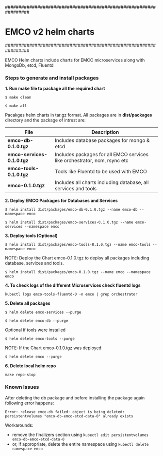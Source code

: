 #################################################################
# EMCO v2 helm charts
#################################################################

EMCO Helm charts include charts for EMCO microservices along with MongoDb, etcd, Fluentd


### Steps to generate and install packages
**1. Run make file to package all the required chart**

`$ make clean`

`$ make all`

Pacakges helm charts in tar.gz format. All packages are in **dist/packages** directory and the package of intrest are:

   File      | Description |
  | ----------- | ----------- |
  | **emco-db-0.1.0.tgz**      | Includes database packages for mongo & etcd       |
  | **emco-services-0.1.0.tgz**   | Includes packages for all EMCO services like orchestrator, ncm, rsync etc        |
  | **emco-tools-0.1.0.tgz**   | Tools like Fluentd to be used with EMCO        |
  | **emco-0.1.0.tgz**   | Includes all charts including database, all services and tools        |


**2. Deploy EMCO Packages for Databases and Services**

`$ helm install dist/packages/emco-db-0.1.0.tgz --name emco-db --namespace emco`

`$ helm install dist/packages/emco-services-0.1.0.tgz --name emco-services --namespace emco`

**3. Deploy tools (Optional)**

`$ helm install dist/packages/emco-tools-0.1.0.tgz --name emco-tools --namespace emco`

NOTE: Deploy the Chart emco-0.1.0.tgz to deploy all packages including database, services and tools.

`$ helm install dist/packages/emco-0.1.0.tgz --name emco --namespace emco`


**4. To check logs of the different Microservices check fluentd logs**

`kubectl logs emco-tools-fluentd-0 -n emco | grep orchestrator`


**5. Delete all packages**

`$ helm delete emco-services --purge`

`$ helm delete emco-db --purge`

Optional if tools were installed

`$ helm delete emco-tools --purge`

NOTE: If the Chart emco-0.1.0.tgz was deployed

`$ helm delete emco --purge`


**6. Delete local helm repo**

`make repo-stop`

### Known Issues

After deleting the db package and before installing the package again following error happens:

`Error: release emco-db failed: object is being deleted: persistentvolumes "emco-db-emco-etcd-data-0" already exists`

Workarounds:

* remove the  finalizers section using `kubectl edit persistentvolumes emco-db-emco-etcd-data-0`
* or, if appropriate, delete the entire namespace using `kubectl delete namespace emco`
